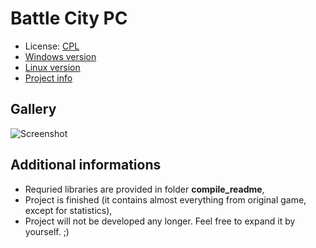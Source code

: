 Battle City PC
==============

* License: [CPL](http://opensource.org/licenses/cpl1.0.php)
* [Windows version](http://www.ripper.vot.pl/BattleCityWindowsFinal.rar)
* [Linux version](http://www.ripper.vot.pl/BattleCityLinuxFinal.zip)
* [Project info](http://warsztat.gd/projects.php?x=view&id=2063)


Gallery
-------
![Screenshot](http://i.imgur.com/jwzjOQi.png "Screenshot from the fame")


Additional informations
------------------------

* Requried libraries are provided in folder __compile_readme__,
* Project is finished (it contains almost everything from original game, except for statistics),
* Project will not be developed any longer. Feel free to expand it by yourself. ;)
